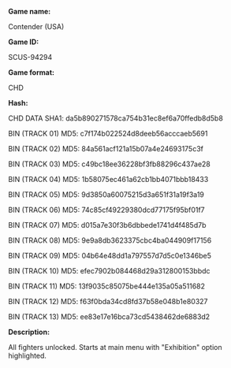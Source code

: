 ﻿**Game name:**

Contender (USA)

**Game ID:**

SCUS-94294

**Game format:**

CHD

**Hash:**

CHD DATA SHA1: da5b890271578ca754b31ec8ef6a70ffedb8d5b8

BIN (TRACK 01) MD5: c7f174b022524d8deeb56acccaeb5691

BIN (TRACK 02) MD5: 84a561acf121a15b07a4e24693175c3f

BIN (TRACK 03) MD5: c49bc18ee36228bf3fb88296c437ae28

BIN (TRACK 04) MD5: 1b58075ec461a62cb1bb4071bbb18433

BIN (TRACK 05) MD5: 9d3850a60075215d3a651f31a19f3a19

BIN (TRACK 06) MD5: 74c85cf49229380dcd77175f95bf01f7

BIN (TRACK 07) MD5: d015a7e30f3b6dbbede1741d4f485d7b

BIN (TRACK 08) MD5: 9e9a8db3623375cbc4ba044909f17156

BIN (TRACK 09) MD5: 04b64e48dd1a797557d7d5c0e1346be5

BIN (TRACK 10) MD5: efec7902b084468d29a312800153bbdc

BIN (TRACK 11) MD5: 13f9035c85075be444e135a05a511682

BIN (TRACK 12) MD5: f63f0bda34cd8fd37b58e048b1e80327

BIN (TRACK 13) MD5: ee83e17e16bca73cd5438462de6883d2

**Description:**

All fighters unlocked. Starts at main menu with "Exhibition" option highlighted.